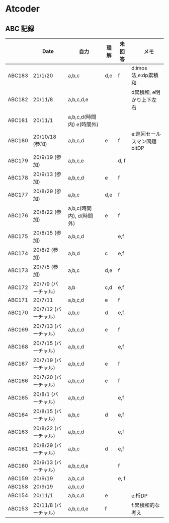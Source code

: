 # Atcoder

## ABC 記録

|        | Date              | 自力    | 理解 | 未回答 |　メモ  |
| ------ | ----------------- | ------- | ---- | ------ | ------ |
| ABC183 | 21/1/20           | a,b,c   | d,e  | f      | d:imos法,e:dp累積和 | 
| ABC182 | 20/11/8              | a,b,c,d,e |    |        | d累積和, e明かり上下左右 |
| ABC181 | 20/11/1              | a,b,c,d(時間内) e(時間外) | |    |
| ABC180 | 20/10/18 (参加)      | a,b,c,d | e    | f      | e:巡回セールスマン問題 bitDP |
| ABC179 | 20/9/19 (参加)       | a,b,c,e |      | d, f   |        |
| ABC178 | 20/9/13 (参加)       | a,b,c,d | e    | f      |        |
| ABC177 | 20/8/29 (参加)       | a,b,c   | d,e  | f      |        |
| ABC176 | 20/8/22 (参加)       | a,b,c(時間内), d(時間外) | e | f |           |
| ABC175 | 20/8/15 (参加)       | a,b,c,d |      | e,f    |        |
| ABC174 | 20/8/2 (参加)        | a,b,d   | c    | e,f    |        |
| ABC173 | 20/7/5 (参加)        | a,b,c   | d,e  | f      |        |
| ABC172 | 20/7/9 (バーチャル)  | a,b     | c,d  | e,f    |        |
| ABC171 | 20/7/11              | a,b,c,d | e    | f      |        |
| ABC170 | 20/7/12 (バーチャル) | a,b,c   | d    | e,f    |        |
| ABC169 | 20/7/13 (バーチャル) | a,b,c,d | e    | f      |        |
| ABC168 | 20/7/15 (バーチャル) | a,b,c,d |      | e,f    |        |
| ABC167 | 20/7/19 (バーチャル) | a,b,c,d | e    | f      |        |
| ABC166 | 20/7/20 (バーチャル) | a,b,c,d | e    | f      |        |
| ABC165 | 20/8/1  (バーチャル) | a,b,c,d |      | e,f    |        |
| ABC164 | 20/8/15 (バーチャル) | a,b,c   | d    | e,f    |        |
| ABC163 | 20/8/22 (バーチャル) | a,b,c,d |      | e,f    |        |
| ABC161 | 20/8/29 (バーチャル) | a,b,c   | d    | e,f    |        |
| ABC160 | 20/9/13 (バーチャル) | a,b,c,d,e |    | f      |        |
| ABC159 | 20/9/19              | a,b,c,d |      | e, f   |        |
| ABC158 | 20/9/19              | a,b,c,d |      |        |        |
| ABC154 | 20/11/1              | a,b,c,d | e    |        | e:桁DP |
| ABC153 | 20/11/8 (バーチャル) | a,b,c,d,e | f  |        | f:累積和的な考え |
